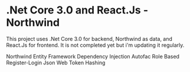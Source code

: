 # .Net Core 3.0 and React.Js - Northwind

This project uses .Net Core 3.0 for backend, Northwind as data, and React.Js for frontend. It is not completed yet but i'm updating it regularly.

Northwind
Entity Framework
Dependency Injection
Autofac
Role Based Register-Login
Json Web Token
Hashing
